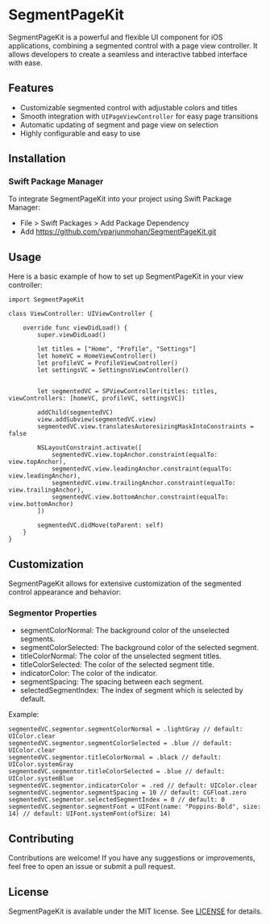 # SegmentPageKit
SegmentPageKit is a powerful and flexible UI component for iOS applications, combining a segmented control with a page view controller. It allows developers to create a seamless and interactive tabbed interface with ease.

## Features
- Customizable segmented control with adjustable colors and titles
- Smooth integration with `UIPageViewController` for easy page transitions
- Automatic updating of segment and page view on selection
- Highly configurable and easy to use

## Installation

### Swift Package Manager

To integrate SegmentPageKit into your project using Swift Package Manager:

- File > Swift Packages > Add Package Dependency
- Add https://github.com/vparjunmohan/SegmentPageKit.git

## Usage

Here is a basic example of how to set up SegmentPageKit in your view controller:

```
import SegmentPageKit

class ViewController: UIViewController {

    override func viewDidLoad() {
        super.viewDidLoad()

        let titles = ["Home", "Profile", "Settings"]
        let homeVC = HomeViewController()
        let profileVC = ProfileViewController()
        let settingsVC = SettingnsViewController()
        

        let segmentedVC = SPViewController(titles: titles, viewControllers: [homeVC, profileVC, settingsVC])

        addChild(segmentedVC)
        view.addSubview(segmentedVC.view)
        segmentedVC.view.translatesAutoresizingMaskIntoConstraints = false
        
        NSLayoutConstraint.activate([
            segmentedVC.view.topAnchor.constraint(equalTo: view.topAnchor),
            segmentedVC.view.leadingAnchor.constraint(equalTo: view.leadingAnchor),
            segmentedVC.view.trailingAnchor.constraint(equalTo: view.trailingAnchor),
            segmentedVC.view.bottomAnchor.constraint(equalTo: view.bottomAnchor)
        ])

        segmentedVC.didMove(toParent: self)
    }
}
```

## Customization

SegmentPageKit allows for extensive customization of the segmented control appearance and behavior:

### Segmentor Properties

- segmentColorNormal: The background color of the unselected segments.
- segmentColorSelected: The background color of the selected segment.
- titleColorNormal: The color of the unselected segment titles.
- titleColorSelected: The color of the selected segment title.
- indicatorColor: The color of the indicator.
- segmentSpacing: The spacing between each segment.
- selectedSegmentIndex: The index of segment which is selected by default.

Example:

```
segmentedVC.segmentor.segmentColorNormal = .lightGray // default: UIColor.clear
segmentedVC.segmentor.segmentColorSelected = .blue // default: UIColor.clear
segmentedVC.segmentor.titleColorNormal = .black // default: UIColor.systemGray
segmentedVC.segmentor.titleColorSelected = .blue // default: UIColor.systemBlue
segmentedVC.segmentor.indicatorColor = .red // default: UIColor.clear
segmentedVC.segmentor.segmentSpacing = 10 // default: CGFloat.zero
segmentedVC.segmentor.selectedSegmentIndex = 0 // default: 0
segmentedVC.segmentor.segmentFont = UIFont(name: "Poppins-Bold", size: 14) // default: UIFont.systemFont(ofSize: 14)
```

## Contributing

Contributions are welcome! If you have any suggestions or improvements, feel free to open an issue or submit a pull request.


## License

SegmentPageKit is available under the MIT license. See [LICENSE](https://github.com/vparjunmohan/SegmentPageKit/blob/d024dbcf79976d87295b4c9004816dd2adea6ccb/LICENSE) for details.
